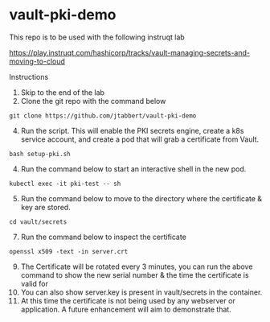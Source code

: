 # vault-pki-demo

This repo is to be used with the following instruqt lab

https://play.instruqt.com/hashicorp/tracks/vault-managing-secrets-and-moving-to-cloud

Instructions

1. Skip to the end of the lab
2. Clone the git repo with the command below
```
git clone https://github.com/jtabbert/vault-pki-demo
```
4. Run the script. This will enable the PKI secrets engine, create a k8s service account, and create a pod that will grab a certificate from Vault.
```
bash setup-pki.sh
```
4. Run the command below to start an interactive shell in the new pod.
```
kubectl exec -it pki-test -- sh
```
5. Run the command below to move to the directory where the certificate & key are stored.
```
cd vault/secrets
```
7. Run the command below to inspect the certificate
```
openssl x509 -text -in server.crt
```
9. The Certificate will be rotated every 3 minutes, you can run the above command to show the new serial number & the time the certificate is valid for
10. You can also show server.key is present in vault/secrets in the container.
11. At this time the certificate is not being used by any webserver or application.  A future enhancement will aim to demonstrate that.
